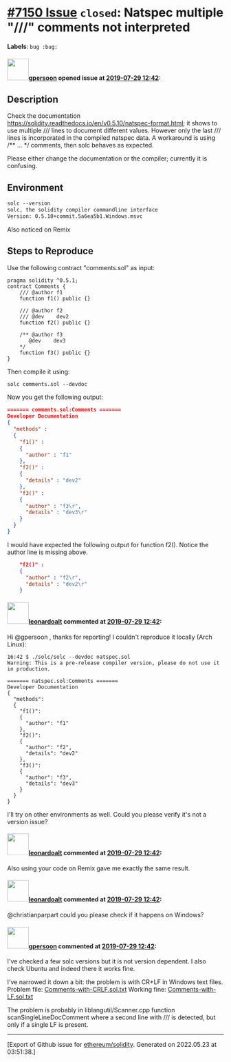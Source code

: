# [\#7150 Issue](https://github.com/ethereum/solidity/issues/7150) `closed`: Natspec multiple "///" comments not interpreted
**Labels**: `bug :bug:`


#### <img src="https://avatars.githubusercontent.com/u/5469459?u=e82c610193c2ff51a80bff8f61cda20dda6abecb&v=4" width="50">[gpersoon](https://github.com/gpersoon) opened issue at [2019-07-29 12:42](https://github.com/ethereum/solidity/issues/7150):

## Description

Check the documentation https://solidity.readthedocs.io/en/v0.5.10/natspec-format.html;
it shows to use multiple /// lines to document different values.
However only the last /// lines is incorporated in the compiled natspec data.
A workaround is using /** ... */ comments, then solc behaves as expected.

Please either change the documentation or the compiler; currently it is confusing.

## Environment
```xml
solc --version
solc, the solidity compiler commandline interface
Version: 0.5.10+commit.5a6ea5b1.Windows.msvc
```
Also noticed on Remix

## Steps to Reproduce
Use the following contract "comments.sol" as input:
```solidity
pragma solidity ^0.5.1;
contract Comments {    
    /// @author f1
    function f1() public {}

    /// @author f2
    /// @dev    dev2
    function f2() public {}

    /** @author f3
       @dev    dev3
    */   
    function f3() public {}
}
```
Then compile it using:
```xml
solc comments.sol --devdoc
```

Now you get the following output:
```json
======= comments.sol:Comments =======
Developer Documentation
{
  "methods" : 
  {
    "f1()" : 
    {
      "author" : "f1"
    },
    "f2()" : 
    {
      "details" : "dev2"
    },
    "f3()" : 
    {
      "author" : "f3\r",
      "details" : "dev3\r"
    }
  }
}
```

I would have expected the following output for function f2(). Notice the author line is missing above.
```json
    "f2()" : 
    {
      "author" : "f2\r",
      "details" : "dev2\r"
    }
```




<!--
Please provide a *minimal* source code example to trigger the bug you have found.
Please also mention any command line flags that are necessary for triggering the bug.
Provide as much information as necessary to reproduce the bug.

```solidity
// Some *minimal* Solidity source code to reproduce the bug.
// ...
```
-->


#### <img src="https://avatars.githubusercontent.com/u/504195?u=ce2facd14af9fd474ebff49f0d44891f56f7500f&v=4" width="50">[leonardoalt](https://github.com/leonardoalt) commented at [2019-07-29 12:42](https://github.com/ethereum/solidity/issues/7150#issuecomment-516451456):

Hi @gpersoon , thanks for reporting!
I couldn't reproduce it locally (Arch Linux):
```
16:42 $ ./solc/solc --devdoc natspec.sol 
Warning: This is a pre-release compiler version, please do not use it in production.

======= natspec.sol:Comments =======
Developer Documentation
{
  "methods":
  {
    "f1()":
    {
      "author": "f1"
    },
    "f2()":
    {
      "author": "f2",
      "details": "dev2"
    },
    "f3()":
    {
      "author": "f3",
      "details": "dev3"
    }
  }
}
```
I'll try on other environments as well.
Could you please verify it's not a version issue?

#### <img src="https://avatars.githubusercontent.com/u/504195?u=ce2facd14af9fd474ebff49f0d44891f56f7500f&v=4" width="50">[leonardoalt](https://github.com/leonardoalt) commented at [2019-07-29 12:42](https://github.com/ethereum/solidity/issues/7150#issuecomment-516452162):

Also using your code on Remix gave me exactly the same result.

#### <img src="https://avatars.githubusercontent.com/u/504195?u=ce2facd14af9fd474ebff49f0d44891f56f7500f&v=4" width="50">[leonardoalt](https://github.com/leonardoalt) commented at [2019-07-29 12:42](https://github.com/ethereum/solidity/issues/7150#issuecomment-516452492):

@christianparpart could you please check if it happens on Windows?

#### <img src="https://avatars.githubusercontent.com/u/5469459?u=e82c610193c2ff51a80bff8f61cda20dda6abecb&v=4" width="50">[gpersoon](https://github.com/gpersoon) commented at [2019-07-29 12:42](https://github.com/ethereum/solidity/issues/7150#issuecomment-516507445):

I've checked a few solc versions but it is not version dependent.
I also check Ubuntu and indeed there it works fine.

I've narrowed it down a bit: the problem is with CR+LF in Windows text files.
Problem file: [Comments-with-CRLF.sol.txt](https://github.com/ethereum/solidity/files/3448039/Comments-with-CRLF.sol.txt)
Working fine: [Comments-with-LF.sol.txt](https://github.com/ethereum/solidity/files/3448040/Comments-with-LF.sol.txt)

The problem is probably in liblangutil/Scanner.cpp function scanSingleLineDocComment where a second line with /// is detected, but only if a single LF is present.


-------------------------------------------------------------------------------



[Export of Github issue for [ethereum/solidity](https://github.com/ethereum/solidity). Generated on 2022.05.23 at 03:51:38.]
